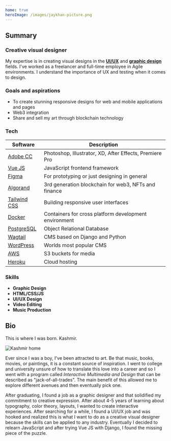 ```yaml
---
home: true
heroImage: /images/jaykhan-picture.png
---
```


## Summary

### Creative visual designer
My expertise is in creating visual designs in the [**UI/UX**](/work/uiux/) and [**graphic design**](/work/graphics) fields. I've worked as a freelancer and full-time employee in Agile environments. 
I understand the importance of UX and testing when it comes to design. 

### Goals and aspirations
- To create stunning responsive designs for web and mobile applications and pages 
- Web3 integration
- Share and sell my art through blockchain technology

### Tech

| Software | Description |
| ----------- | ----------- |
| [Adobe CC](https://www.adobe.com/ca/creativecloud.html) | Photoshop, Illustrator, XD, After Effects, Premiere Pro |
| [Vue JS](https://vuejs.org/) | JavaScript frontend framework |
| [Figma](https://figma.com) | For prototyping or just designing in general |
| [Algorand](https://www.algorand.com/) | 3rd generation blockchain for web3, NFTs and finance |
| [Tailwind CSS](https://tailwindcss.com/) | Building responsive user interfaces |
| [Docker](https://www.docker.com/) | Containers for cross platform development environment  |
| [PostgreSQL](https://www.postgresql.org/) | Object Relational Database |
| [Wagtail](https://wagtail.org/) | CMS based on Django and Python |
| [WordPress](https://wordpress.org/) | Worlds most popular CMS |
| [AWS](https://aws.amazon.com/) | S3 buckets for media |
| [Heroku](https://www.heroku.com/) | Cloud hosting |


### Skills

- **Graphic Design**
- **HTML/CSS/JS** 
- **UI/UX Design** 
- **Video Editing** 
- **Music Production** 

## Bio

This is where I was born.  Kashmir.

![Kashmir home](/images/Kashmir1.jpg)

Ever since I was a boy, I've been attracted to art.  Be that music, books, movies, or paintings, it is a constant source of inspiration.  I went to college and university
unsure of how to translate this love into a career and so I went with a program called *Interactive Multimedia and Design* that can be described as "jack-of-all-trades".  The main benefit of this allowed me to explore different avenues and then eventually pick one.  

After graduating, I found a job as a graphic designer and that solidified my commitment to creative expression.  After about 4-5 years of learning about typography, 
color theory, layouts, I wanted to create interactive experiences. After searching for a while, I found a UI/UX job and was hooked and realized this is what I want to do as a creative visual designer because the skills can be applied to any industry.  Eventually I decided to relearn JavaScript and after trying Vue JS with Django, I found the missing piece of the puzzle.